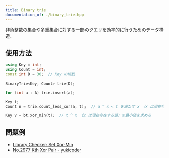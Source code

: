 ```yaml
---
title: Binary trie
documentation_of: ./binary_trie.hpp
---
```


非負整数の集合や多重集合に対する一部のクエリを効率的に行うためのデータ構造．

## 使用方法

```cpp
using Key = int;
using Count = int;
const int D = 30;  // Key の桁数

BinaryTrie<Key, Count> trie(D);

for (int a : A) trie.insert(a);

Key t;
Count n = trie.count_less_xor(a, t);  // a ^ x < t を満たす x （x は現在存在する値）を数える

Key v = bt.xor_min(t);  // t ^ x （x は現在存在する値）の最小値を求める
```

## 問題例

- [Library Checker: Set Xor-Min](https://judge.yosupo.jp/problem/set_xor_min)
- [No.2977 Kth Xor Pair - yukicoder](https://yukicoder.me/problems/no/2977)
